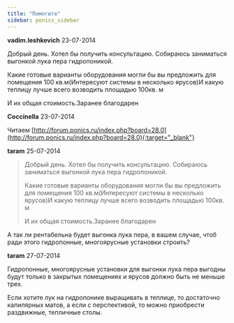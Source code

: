 ```yaml
---
title: "Помогите"
sidebar: ponics_sidebar
---
```


**vadim.leshkevich** 23-07-2014

Добрый день. Хотел бы получить консультацию. Собираюсь заниматься выгонкой лука пера гидропоникой.

Какие готовые варианты оборудования могли бы вы предложить для помещения 100 кв.м(Интересуют системы в несколько ярусов)И какую теплицу лучше всего возводить площадью 100кв. м

И их общая стоимость.Заранее благодарен


**Coccinella** 23-07-2014

Читаем [http://forum.ponics.ru/index.php?board=28.0](http://forum.ponics.ru/index.php?board=28.0){:target="_blank"}


**taram** 25-07-2014

> Добрый день. Хотел бы получить консультацию. Собираюсь заниматься выгонкой лука пера гидропоникой.
> 
> Какие готовые варианты оборудования могли бы вы предложить для помещения 100 кв.м(Интересуют системы в несколько ярусов)И какую теплицу лучше всего возводить площадью 100кв. м
> 
> И их общая стоимость.Заранее благодарен

А так ли рентабельна будет выгонка лука пера, в вашем случае, чтоб ради этого гидропонные, многоярусные установки строить?



**taram** 27-07-2014

Гидропонные, многоярусные установки для выгонки лука пера выгодны будут только в закрытых помещениях и ярусов должно быть не меньше трех.

Если хотите лук на гидропонике выращивать в теплице, то достаточно капилярных матов, а если с перспективой, то можно приобрести раздвижные, тепличные столы.


